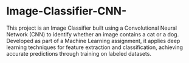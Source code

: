 # Image-Classifier-CNN-
This project is an Image Classifier built using a Convolutional Neural Network (CNN) to identify whether an image contains a cat or a dog. Developed as part of a Machine Learning assignment, it applies deep learning techniques for feature extraction and classification, achieving accurate predictions through training on labeled datasets.

